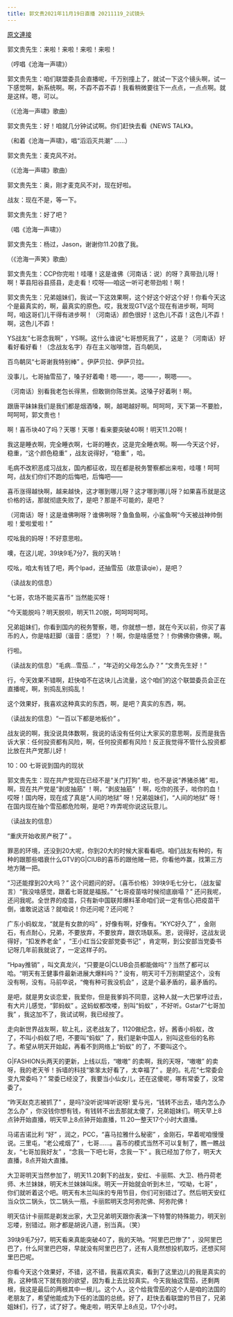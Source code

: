 ```yaml
---
title: 郭文贵2021年11月19日直播 20211119_2试镜头
---
```


[原文連接](https://gnews.org/ThreadView/53483361)

郭文贵先生：来啦！来啦！来啦！来啦！


（哼唱《沧海一声啸》）


郭文贵先生：咱们联盟委员会直播呢，千万别撞上了，就试一下这个镜头啊，试一下感觉啊，新系统啊。啊，不孬不孬不孬！我看稍微要往下一点点，一点点啊。就是这样。嗯，可以。


（《沧海一声啸》歌曲）


郭文贵先生：好！咱就几分钟试试啊。你们赶快去看《NEWS TALK》。


（和着《沧海一声啸》，唱“滔滔灭共潮” ……）


郭文贵先生：麦克风不对。


（《沧海一声啸》歌曲）


郭文贵先生：奥，刚才麦克风不对，现在好啦。

战友：现在不是，等一下。


郭文贵先生：好了吧？


（唱《沧海一声啸》）


郭文贵先生：杨过，Jason，谢谢你11.20救了我。


（《沧海一声笑》歌曲）


郭文贵先生：CCP你完啦！哇噻！这是谁佛（河南话：说）的呀？真带劲儿呀！啊！莘县阳谷县搭县，走走看！哎呀—&ndash;咱这一听可老带劲啦！啊！


郭文贵先生：兄弟姐妹们，我试一下这效果啊，这个好这个好这个好！你看今天这个是最真实的，啊，最真实的原色。哎，我发现GTV这个现在有进步啊，呵呵呵，咱这哥们儿干得有进步啊！（河南话）颜色很好！这色儿不孬！这色儿不孬！啊，这色儿不孬！


YS战友“七哥念我啊” ，YS啊。这什么谁说“七哥想死我了” ，这是？（河南话）好看好看好看！（念战友名字）存在主义咖啡馆，百鸟朝凤，


百鸟朝凤“七哥谢我特别棒” 。伊萨贝拉、伊萨贝拉。


没事儿，七哥抽雪茄了，嗓子好着嘞！嗯——-，嗯——-，啊嗯——。


（河南话）别看我老包长得黑，但敢铡你陈世美。这嗓子好着咧！啊。


跟唐平妹妹我们是我们都是烟酒嗓，啊，越喝越好啊。呵呵呵，天下第一不要脸，呵呵呵，郭文贵也！


啊！喜币块40了吗？天哪！天哪！看来要突破40啊！明天11.20啊！


我这是睡衣啊，完全睡衣啊，七哥的睡衣，这是完全睡衣啊。啊—&ndash;今天这个好，稳重，“这个颜色稳重” ，战友说得好，“稳重” ，哈。


毛病不改积恶成习战友，国内都征收，现在都是税务警察都出来啦，哇噻！呵呵呵，战友们你们不跑的后悔吧，后悔吧——


喜币涨得越快啊，越来越快，这才哪到哪儿呀？这才哪到哪儿呀？如果喜币就是这价格的话，那就彻底失败了，是吧？那是不可能的，是吧？


（河南话）呀！这是谁佛咧呀？谁佛咧呀？鱼鱼鱼啊，小鲨鱼啊“今天被战神帅倒啦！爱啦爱啦！” 


哎吆我的妈呀！不好意思啦。


噢，在这儿呢，39块9毛7分7，我的天呐！


哎吆，咱太有钱了吧，两个Ipad，还抽雪茄（故意读qie），是吧？


（读战友的信息）


“七哥，农场不能买喜币” 当然能买呀！


“今天能脱吗？明天脱呗，明天11.20脱，呵呵呵呵呵。


兄弟姐妹们，你看到国内的税务警察，嗯，你就想一想，就在今天以前，你买了喜币的人，你是啥赶脚（谐音：感觉）？！啊，你是啥感觉？！你佛佛你佛佛，啊。


行啦。


（读战友的信息）“毛病…雪茄…” ，“年迈的父母怎么办？” “文贵先生好！” 


行，今天效果不错啊，赶快咱不在这块儿占流量，这个咱们的这个联盟委员会正在直播呢，啊，别捣乱别捣乱！


这个效果好，我喜欢这种真实的东西，啊，是吧？真实的东西，啊。


（读战友的信息）“一百以下都是地板价” 。


战友说的啊，我没说具体数啊，我说的话没有任何让大家买的意思啊，反而是我告诉大家：任何投资都有风险，啊，任何投资都有风险！反正我觉得不管什么投资都比放在共产党那儿好！


10：00 七哥说到国内的现状

郭文贵先生：现在共产党现在已经不是“关门打狗” 啦，也不是说“养猪杀猪” 啦，啊，现在共产党是“剥皮抽筋” ！啊，“剥皮抽筋” ！啊，吃你的孩子，啖你的血！哎呀！国内呀，现在成了真是“人间的地狱” 呀！兄弟姐妹们，“人间的地狱” 呀！在国内现在抽个雪茄都危险啊，是吧？咋弄呢你说这玩意儿。


（读战友的信息）


“重庆开始收房产税了” 。


罪恶的环境，还没到20大呢，你到20大的时候大家看看吧。咱们战友有种的，有种的跟那些唱衰什么GTV的G|ClUB的喜币的跟他赌一把，你看他咋赢，找第三方地方赌一把。


“习还能撑到20大吗？” 这个问题问的好。（喜币价格）39块9毛七分七，（战友留言）“我没啥感觉，跟着七哥就是福报。” “七哥疫苗啥时候彻底崩塌？” 还问我呢，还问我呢。全世界的疫苗，只有新中国联邦爆料革命咱们说一定有信心把疫苗干倒，谁敢说这话？就咱说！你还问呢？还问呢？


广东小蚂蚁龙，“就是有女款的吗” ，好像有啊，好像有。“KYC好久了” ，金刚石，有点耐心，兄弟，不要放弃，不要放弃，跟农场联系。恩，说得好，这战友说得好，“扣发养老金” ，“王小红当公安部党委书记” ，肯定啊，到公安部当党委书记呀几年前我就说了，一定这样子的。


“Hpay推销” ，叫文真龙兴，“只要是G|CLUB会员都能做吗“？当然了都可以哈。“明天有王健事件最新进展大爆料吗？” 没有，明天可千万别期望这个，没有没有啊，没有。马前卒说，“俺有种可我没机会” ，这是个最矛盾的，最矛盾的。


是吧，就是男女谈恋爱，我爱你，但是我爹妈不同意，这种人就一大巴掌呼过去，有大片儿感觉，“郭蚂蚁” 。这蚂蚁都改喽，别叫“蚂蚁” ，不好听。Gstar7“七哥加我” ，我这加不了，我试试啊，我已经按了。


走向新世界战友啊，软上礼，这老战友了，1120做纪念，好。酱香小蚂蚁，改了，不叫小蚂蚁了吧，不要叫“蚂蚁” 了，我们是新中国人，别叫这些俗的名称了。希望从明天开始起，再看不到网络上“蚂蚁” 的了，不要叫这个。


G|FASHION头两天的更新，上线以后，“嗷嗷” 的卖啊，我的天呀，“嗷嗷” 的卖呀，我的老天爷！拆墙的科技“笨笨太好看了，太幸福了” 。是的。礼花“七常委会变九常委吗？” 常委已经没了，我要当小仙女儿，还在这傻呢，哪有常委了，没常委了。


“昨天赵克志被抓了” ，是吗?没听说!哞听说呀! 爱与光，“钱转不出去，墙内怎么办怎么办” ，你没钱你想有钱，有钱转不出去那就太傻了，兄弟姐妹们。明天早上8点钟开始直播，明天早上8点钟开始直播，11.20一整天17个小时大直播。


马诺吉诺比利 “好” ，润之，PCC，“喜马拉雅什么秘密” ，金刚石，早着呢咱慢慢说。三里屯，“老公戒烟了” ，七哥……。喜币的模式当然不可以复制了，瞧一瞧战友，“七哥加我好友” ，“念我一下吧七哥，念我一下” 。我已经加了你了，明天大直播，8点开始大直播。


大卫哥明天当然参加了，明天11.20剩下的战友，安红、卡丽熙、大卫、杨丹荷老师、木兰妹妹，明天木兰妹妹叫床。明天一开始就会听到木兰，“哎呦，七哥” ，你们就听着这个吧。明天有木兰叫床的专用节目，你们可别错过了。然后明天安红当众饮二锅头，饮二锅头一瓶，卡丽熙明天念阿弥陀佛、阿弥陀佛！


明天估计卡丽熙是剃发出家，大卫兄弟明天跟你表演一下特警的特殊能力，明天别忘喽，别错过。刚才都是胡说八道，别当真。（笑）


39块9毛7分7，明天看来真能突破40了，我的天呐。“阿里巴巴惨了” ，没阿里巴巴了，什么阿里巴巴呀，早就没有阿里巴巴了，还有人竟然想投机取巧，还想买阿里巴巴呢。


你看今天这个效果好，不错，这不错，我喜欢真实，看到了这里边儿的我是真实的我，这种情况下就有脱的欲望，因为看上去比较真实。今天我抽这雪茄，还剩两根，我这是最后的两根其中一根儿。这个人，这个给我雪茄的这个人是咱的法国的老朋友了，希望他能成为下任的法国的总统。好了，赶快去看联盟的节目了，兄弟姐妹们，行了，试了好了。俺走啦，明天早上8点见，17个小时。
